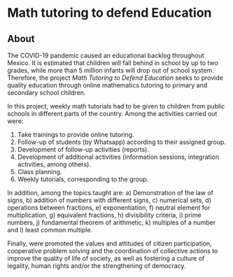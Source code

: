 # Math tutoring to defend Education

<!--more-->

## About

The COVID-19 pandemic caused an educational backlog throughout Mexico. It is estimated 
that children will fall behind in school by up to two grades, while more than 5 million 
infants will drop out of school system. Therefore, the project *Math Tutoring to 
Defend Education* seeks to provide quality education through online mathematics tutoring 
to primary and secondary school children.

In this project, weekly math tutorials had to be given to children from public schools 
in different parts of the country. Among the activities carried out were:

1. Take trainings to provide online tutoring.
2. Follow-up of students (by Whatsapp) according to their assigned group.
3. Development of follow-up activities (reports).
4. Development of additional activities (information sessions, integration activities, among others).
5. Class planning.
6. Weekly tutorials, corresponding to the group.

In addition, among the topics taught are: a) Demonstration of the law of signs, b) addition 
of numbers with different signs, c) numerical sets, d) operations between fractions, 
e) exponentiation, f) neutral element for multiplication, g) equivalent fractions, h) 
divisibility criteria, i) prime numbers, j) fundamental theorem of arithmetic, k) multiples 
of a number and l) least common multiple.

Finally, were promoted the values and attitudes of citizen participation, cooperative problem 
solving and the coordination of collective actions to improve the quality of life of society, 
as well as fostering a culture of legality, human rights and/or the strengthening of democracy.

